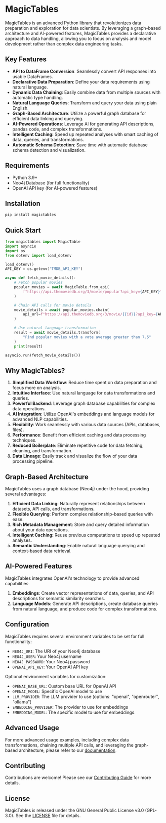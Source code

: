 
# MagicTables

MagicTables is an advanced Python library that revolutionizes data preparation and exploration for data scientists. By leveraging a graph-based architecture and AI-powered features, MagicTables provides a declarative approach to data handling, allowing you to focus on analysis and model development rather than complex data engineering tasks.

## Key Features

- **API to DataFrame Conversion**: Seamlessly convert API responses into usable DataFrames.
- **Declarative Data Preparation**: Define your data requirements using natural language.
- **Dynamic Data Chaining**: Easily combine data from multiple sources with automatic type handling.
- **Natural Language Queries**: Transform and query your data using plain English.
- **Graph-Based Architecture**: Utilize a powerful graph database for efficient data linking and querying.
- **AI-Powered Operations**: Leverage AI for generating API descriptions, pandas code, and complex transformations.
- **Intelligent Caching**: Speed up repeated analyses with smart caching of data, queries, and transformations.
- **Automatic Schema Detection**: Save time with automatic database schema detection and visualization.

## Requirements

- Python 3.9+
- Neo4j Database (for full functionality)
- OpenAI API key (for AI-powered features)

## Installation

```bash
pip install magictables
```

## Quick Start

```python
from magictables import MagicTable
import asyncio
import os
from dotenv import load_dotenv

load_dotenv()
API_KEY = os.getenv("TMDB_API_KEY")

async def fetch_movie_details():
    # Fetch popular movies
    popular_movies = await MagicTable.from_api(
        f"https://api.themoviedb.org/3/movie/popular?api_key={API_KEY}"
    )

    # Chain API calls for movie details
    movie_details = await popular_movies.chain(
        api_url=f"https://api.themoviedb.org/3/movie/{{id}}?api_key={API_KEY}",
    )

    # Use natural language transformation
    result = await movie_details.transform(
        "Find popular movies with a vote average greater than 7.5"
    )
    print(result)

asyncio.run(fetch_movie_details())
```

## Why MagicTables?

1. **Simplified Data Workflow**: Reduce time spent on data preparation and focus more on analysis.
2. **Intuitive Interface**: Use natural language for data transformations and queries.
3. **Powerful Backend**: Leverage graph database capabilities for complex data operations.
4. **AI Integration**: Utilize OpenAI's embeddings and language models for advanced NLP capabilities.
5. **Flexibility**: Work seamlessly with various data sources (APIs, databases, files).
6. **Performance**: Benefit from efficient caching and data processing techniques.
7. **Reduced Boilerplate**: Eliminate repetitive code for data fetching, cleaning, and transformation.
8. **Data Lineage**: Easily track and visualize the flow of your data processing pipeline.

## Graph-Based Architecture

MagicTables uses a graph database (Neo4j) under the hood, providing several advantages:

1. **Efficient Data Linking**: Naturally represent relationships between datasets, API calls, and transformations.
2. **Flexible Querying**: Perform complex relationship-based queries with ease.
3. **Rich Metadata Management**: Store and query detailed information about your data operations.
4. **Intelligent Caching**: Reuse previous computations to speed up repeated analyses.
5. **Semantic Understanding**: Enable natural language querying and context-based data retrieval.

## AI-Powered Features

MagicTables integrates OpenAI's technology to provide advanced capabilities:

1. **Embeddings**: Create vector representations of data, queries, and API descriptions for semantic similarity searches.
2. **Language Models**: Generate API descriptions, create database queries from natural language, and produce code for complex transformations.

## Configuration

MagicTables requires several environment variables to be set for full functionality:

- `NEO4J_URI`: The URI of your Neo4j database
- `NEO4J_USER`: Your Neo4j username
- `NEO4J_PASSWORD`: Your Neo4j password
- `OPENAI_API_KEY`: Your OpenAI API key

Optional environment variables for customization:

- `OPENAI_BASE_URL`: Custom base URL for OpenAI API
- `OPENAI_MODEL`: Specific OpenAI model to use
- `LLM_PROVIDER`: The LLM provider to use (options: "openai", "openrouter", "ollama")
- `EMBEDDING_PROVIDER`: The provider to use for embeddings
- `EMBEDDING_MODEL`: The specific model to use for embeddings

## Advanced Usage

For more advanced usage examples, including complex data transformations, chaining multiple API calls, and leveraging the graph-based architecture, please refer to our [documentation](https://magictables.readthedocs.io).

## Contributing

Contributions are welcome! Please see our [Contributing Guide](CONTRIBUTING.md) for more details.

## License

MagicTables is released under the GNU General Public License v3.0 (GPL-3.0). See the [LICENSE](LICENSE) file for details.

